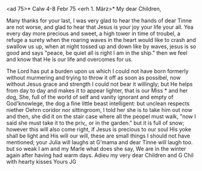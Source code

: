 <ad 75>* Calw 4-8 Febr 75
 <erh 1. März>*
My dear Children,

Many thanks for your last, I was very glad to hear the hands of dear Tinne are not worse, and glad to hear that Jesus is your joy your life your all. Yea every day more precious and sweet, a high tower in time of troubel, a refuge a surety when the roaring waves in the heart would like to crash and swallow us up, when at night tossed up and down like by waves, jesus is so good and says "peace, be quiet all is right I am in the ship." then we feel and know that He is our life and overcomes for us.

The Lord has put a burden upon us which I could not have born formerly without murmering and trying to throw it off as soon as possibel, now without Jesus grace and strength I could not bear it willingly; but He helps from day to day and makes it to appear lighter, that is our Miss <Thomas>* and her dog, She, full of the world of self and vanity ignorant and empty of God'knowlege, the dog a fine little beast intelligent: but unclean respects niether Oehrn coridor nor sittingroom, I told her she is to take him out now and then, she did it on the stair case where all the peopel must walk, "now I said she must take it to the priv‚, or in the garden." but it is full of snow; however this will also come right, if Jesus is precious to our soul His yoke shall be light and His will our will, these are small things I should not have mentioned; your Julia will laughs at G'mama and dear Tinne will laugh too. but so weak I am and my Marle what does she say, We are in the winter again after having had warm days. Adieu my very dear Children and G Chil with hearty kisses
 Yours JG
